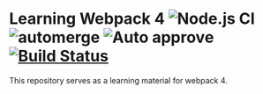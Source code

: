 # Learning Webpack 4 ![Node.js CI](https://github.com/godmode97/webpack-learning-materials/workflows/Node.js%20CI/badge.svg?branch=master) ![automerge](https://github.com/godmode97/webpack-learning-materials/workflows/automerge/badge.svg) ![Auto approve](https://github.com/godmode97/webpack-learning-materials/workflows/Auto%20approve/badge.svg) [![Build Status](https://travis-ci.org/godmode97/webpack-learning-materials.svg?branch=master)](https://travis-ci.org/godmode97/webpack-learning-materials)

This repository serves as a learning material for webpack 4.
